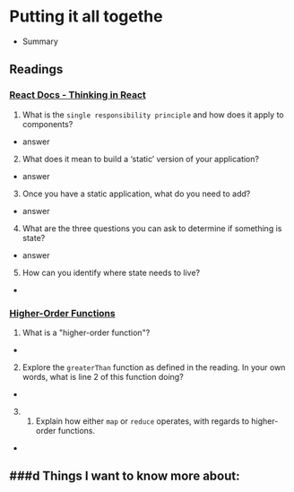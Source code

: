 # Putting it all togethe

  - Summary

## Readings
### [React Docs - Thinking in React]([HTML](https://reactjs.org/docs/thinking-in-react.html))
1. What is the `single responsibility principle` and how does it apply to components?
  - answer
2. What does it mean to build a ‘static’ version of your application?
  - answer
3. Once you have a static application, what do you need to add?
  - answer
4. What are the three questions you can ask to determine if something is state?
  - answer
5. How can you identify where state needs to live?
  -

### [Higher-Order Functions]([HTML](https://eloquentjavascript.net/05_higher_order.html#h_xxCc98lOBK))
1. What is a "higher-order function"?
  -
2. Explore the `greaterThan` function as defined in the reading. In your own words, what is line 2 of this function doing?
  -
3. 1. Explain how either `map` or `reduce` operates, with regards to higher-order functions.
  -


###d Things I want to know more about:
  -
